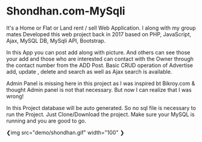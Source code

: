 # Shondhan.com-MySqli
It's a Home or Flat or Land rent / sell  Web Application. I along with my group mates Developed this web project back in 2017 based on  PHP, JavaScript, Ajax, MySQL DB, MySqli API, Bootstrap. 

In this App you can post add along with picture. And others can see those your add and those who are interested can contact with the Owner through the contact number from the ADD Post. Basic CRUD operation of Advertise add, update , delete and search as well as Ajax search is available.

Admin Panel is missing here in this project as I was inspired bt Bikroy.com & thought Admin panel is not that necessary. But now I can realize that I was wrong!

In this Project database will be auto generated. So no sql file is necessary to run the Project. Just Clone/Download the project. Make sure your MySQL is running and you are good to go.

❮img src="demo/shondhan.gif" width="100" ❯
